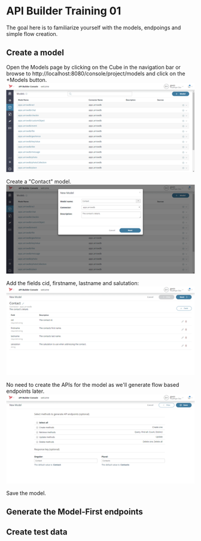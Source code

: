 # API Builder Training 01

The goal here is to familiarize yourself with the models, endpoings and simple flow creation.

## Create a model
Open the Models page by clicking on the Cube in the navigation bar or browse to http://localhost:8080/console/project/models and click on the +Models button.
![ModelView](./imgs/localhost_8080_console_project_models.png)

Create a "Contact" model.
![ModelNewView](./imgs/localhost_8080_console_project_models_new.png)

Add the fields cid, firstname, lastname and salutation:
![ModelFieldsView](./imgs/localhost_8080_console_project_models_create.png)

No need to create the APIs for the model as we'll generate flow based endpoints later.
![ModelApisView](./imgs/localhost_8080_console_project_models_create_api.png)

Save the model.

## Generate the Model-First endpoints

## Create test data
